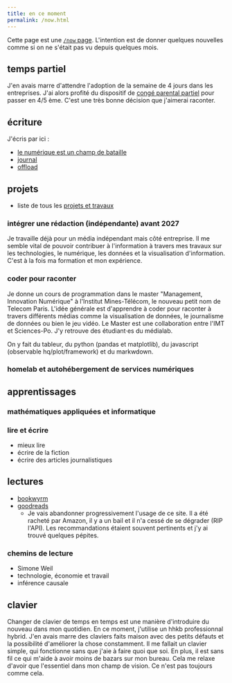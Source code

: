 ```yaml
---
title: en ce moment
permalink: /now.html
---
```


Cette page est une [`/now` page](https://encemoment.site/).
L'intention est de donner quelques nouvelles comme si on ne s'était pas vu depuis quelques mois.

## temps partiel

J'en avais marre d'attendre l'adoption de la semaine de 4 jours dans les entreprises.
J'ai alors profité du dispositif de [congé parental partiel] pour passer en 4/5 ème.
C'est une très bonne décision que j'aimerai raconter.

[congé parental partiel]: https://www.service-public.fr/particuliers/vosdroits/F2332

## écriture

J'écris par ici :

- [le numérique est un champ de bataille](https://write.apreslanu.it/tk/)
- [journal](/journal/)
- [offload](https://write.apreslanu.it/offload/)

## projets

- liste de tous les [projets et travaux](/projets/)

### intégrer une rédaction (indépendante) avant 2027

Je travaille déjà pour un média indépendant mais côté entreprise.
Il me semble vital de pouvoir contribuer à l'information à travers mes travaux sur les technologies, le numérique, les données et la visualisation d'information.
C'est à la fois ma formation et mon expérience.

### coder pour raconter

Je donne un cours de programmation dans le master "Management, Innovation Numérique" à l'Institut Mines-Télécom, le nouveau petit nom de Telecom Paris.
L'idée générale est d'apprendre à coder pour raconter à travers différents médias comme la visualisation de données, le journalisme de données ou bien le jeu vidéo.
Le Master est une collaboration entre l'IMT et Sciences-Po.
J'y retrouve des étudiant·es du médialab.

On y fait du tableur, du python (pandas et matplotlib), du javascript (observable hq/plot/framework) et du markwdown.

### homelab et autohébergement de services numériques


## apprentissages

### mathématiques appliquées et informatique

### lire et écrire

- mieux lire
- écrire de la fiction
- écrire des articles journalistiques

## lectures

- [bookwyrm](https://lire.boitam.eu/)
- [goodreads](https://www.goodreads.com/user_challenges/46907962)
	- Je vais abandonner progressivement l'usage de ce site. Il a été racheté par Amazon, il y a un bail et il n'a cessé de se dégrader (RIP l'API). Les recommandations étaient souvent pertinents et j'y ai trouvé quelques pépites.

### chemins de lecture

- Simone Weil
- technologie, économie et travail
- inférence causale

## clavier

Changer de clavier de temps en temps est une manière d'introduire du nouveau dans mon quotidien.
En ce moment, j'utilise un hhkb professionnal hybrid.
J'en avais marre des claviers faits maison avec des petits défauts et la possibilité d'améliorer la chose constamment.
Il me fallait un clavier simple, qui fonctionne sans que j'aie à faire quoi que soi.
En plus, il est sans fil ce qui m'aide à avoir moins de bazars sur mon bureau.
Cela me relaxe d'avoir que l'essentiel dans mon champ de vision.
Ce n'est pas toujours comme cela.

